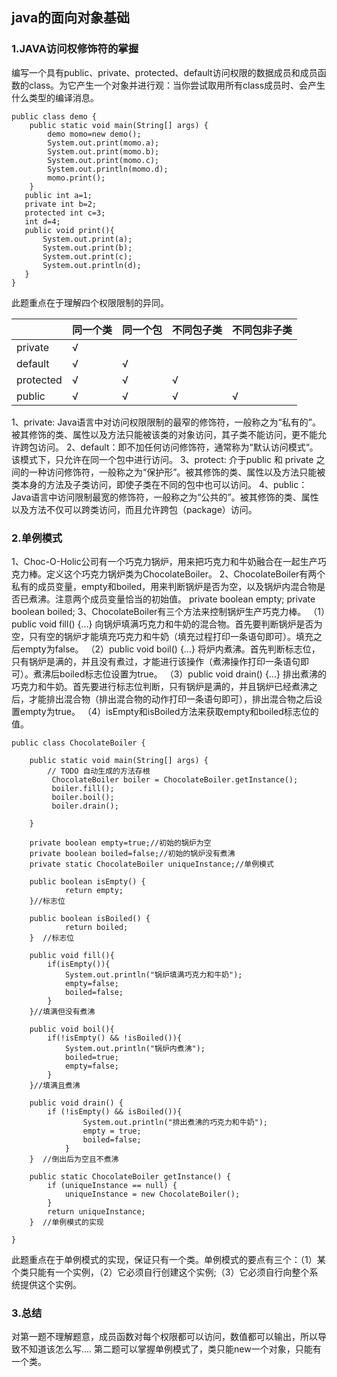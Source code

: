 ## java的面向对象基础
### 1.JAVA访问权修饰符的掌握
编写一个具有public、private、protected、default访问权限的数据成员和成员函数的class。为它产生一个对象并进行观：当你尝试取用所有class成员时、会产生什么类型的编译消息。
```
public class demo {
	public static void main(String[] args) {
		demo momo=new demo();
		System.out.print(momo.a);
		System.out.print(momo.b);
		System.out.print(momo.c);
		System.out.println(momo.d);
		momo.print();
	}
   public int a=1;
   private int b=2;
   protected int c=3;
   int d=4;
   public void print(){
	   System.out.print(a);
	   System.out.print(b);
	   System.out.print(c);
	   System.out.println(d);   
   }
}
```
此题重点在于理解四个权限限制的异同。

|     |   同一个类 |同一个包     | 不同包子类    |  不同包非子类   |
| --- | --- | --- | --- | --- |
| private    |   √  |     |     |     |
|  default   |   √  |    √  |     |     |
|  protected   | √    |    √  |    √  |     |
|   public  |    √ |   √  |    √  |  √    |

1、private: Java语言中对访问权限限制的最窄的修饰符，一般称之为“私有的”。被其修饰的类、属性以及方法只能被该类的对象访问，其子类不能访问，更不能允许跨包访问。
2、default：即不加任何访问修饰符，通常称为“默认访问模式“。该模式下，只允许在同一个包中进行访问。
3、protect: 介于public 和 private 之间的一种访问修饰符，一般称之为“保护形”。被其修饰的类、属性以及方法只能被类本身的方法及子类访问，即使子类在不同的包中也可以访问。
4、public： Java语言中访问限制最宽的修饰符，一般称之为“公共的”。被其修饰的类、属性以及方法不仅可以跨类访问，而且允许跨包（package）访问。

### 2.单例模式
1、Choc-O-Holic公司有一个巧克力锅炉，用来把巧克力和牛奶融合在一起生产巧克力棒。定义这个巧克力锅炉类为ChocolateBoiler。
2、ChocolateBoiler有两个私有的成员变量，empty和boiled，用来判断锅炉是否为空，以及锅炉内混合物是否已煮沸。注意两个成员变量恰当的初始值。
private boolean empty;
private boolean boiled;
3、ChocolateBoiler有三个方法来控制锅炉生产巧克力棒。
（1）public void fill() {…} 向锅炉填满巧克力和牛奶的混合物。首先要判断锅炉是否为空，只有空的锅炉才能填充巧克力和牛奶（填充过程打印一条语句即可）。填充之后empty为false。
（2）public void boil() {…} 将炉内煮沸。首先判断标志位，只有锅炉是满的，并且没有煮过，才能进行该操作（煮沸操作打印一条语句即可）。煮沸后boiled标志位设置为true。
（3）public void drain() {…} 排出煮沸的巧克力和牛奶。首先要进行标志位判断，只有锅炉是满的，并且锅炉已经煮沸之后，才能排出混合物（排出混合物的动作打印一条语句即可），排出混合物之后设置empty为true。
（4）isEmpty和isBoiled方法来获取empty和boiled标志位的值。
```
public class ChocolateBoiler {

	public static void main(String[] args) {
		// TODO 自动生成的方法存根
		 ChocolateBoiler boiler = ChocolateBoiler.getInstance();  
	     boiler.fill();  
	     boiler.boil();  
         boiler.drain();  

	}
	
	private boolean empty=true;//初始的锅炉为空
	private boolean boiled=false;//初始的锅炉没有煮沸
	private static ChocolateBoiler uniqueInstance;//单例模式
	
    public boolean isEmpty() {  
	        return empty;  
    }//标志位
    
    public boolean isBoiled() {  
	        return boiled;  
	}  //标志位
    
	public void fill(){
		if(isEmpty()){
			System.out.println("锅炉填满巧克力和牛奶");
			empty=false;
			boiled=false;
		}
	}//填满但没有煮沸
	
	public void boil(){
		if(!isEmpty() && !isBoiled()){
			System.out.println("锅炉内煮沸");
			boiled=true;
			empty=false;
		}
	}//填满且煮沸
	
	public void drain() {  
	    if (!isEmpty() && isBoiled()){  
	            System.out.println("排出煮沸的巧克力和牛奶");  
	            empty = true;  
	            boiled=false;
	        }  
    }  //倒出后为空且不煮沸
	
    public static ChocolateBoiler getInstance() {  
        if (uniqueInstance == null) {  
            uniqueInstance = new ChocolateBoiler();  
        }
        return uniqueInstance;  
    }  //单例模式的实现

}
```
此题重点在于单例模式的实现，保证只有一个类。单例模式的要点有三个：（1）某个类只能有一个实例，（2）它必须自行创建这个实例;（3）它必须自行向整个系统提供这个实例。
### 3.总结
对第一题不理解题意，成员函数对每个权限都可以访问，数值都可以输出，所以导致不知道该怎么写....
第二题可以掌握单例模式了，类只能new一个对象，只能有一个类。